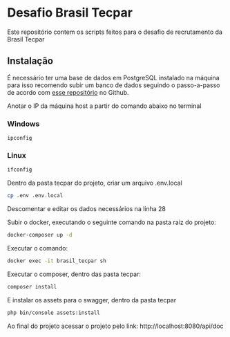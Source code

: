 
# Desafio Brasil Tecpar

Este repositório contem os scripts feitos para o desafio de recrutamento da Brasil Tecpar




## Instalação

É necessário ter uma base de dados em PostgreSQL instalado na máquina para isso recomendo subir um banco de dados seguindo o passo-a-passo de acordo com [esse repositório](https://github.com/rafaelmartines/docker-compose-databases) no Github.

Anotar o IP da máquina host a partir do comando abaixo no terminal

### Windows
```shell
ipconfig
```
### Linux
```bash
ifconfig
```

Dentro da pasta tecpar do projeto, criar um arquivo .env.local

```bash
cp .env .env.local
```

Descomentar e editar os dados necessários na linha 28

Subir o docker, executando o seguinte comando na pasta raiz do projeto:

```bash
docker-composer up -d
```

Executar o comando:

```bash
docker exec -it brasil_tecpar sh
```

Executar o composer, dentro das pasta tecpar:

```bash
composer install
```

E instalar os assets para o swagger, dentro da pasta tecpar

```bash
php bin/console assets:install
```

Ao final do projeto acessar o projeto pelo link: http://localhost:8080/api/doc
